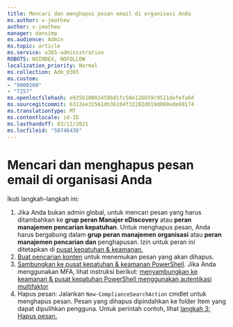 ```yaml
---
title: Mencari dan menghapus pesan email di organisasi Anda
ms.author: v-jmathew
author: v-jmathew
manager: dansimp
ms.audience: Admin
ms.topic: article
ms.service: o365-administration
ROBOTS: NOINDEX, NOFOLLOW
localization_priority: Normal
ms.collection: Adm_O365
ms.custom:
- "9000260"
- "7257"
ms.openlocfilehash: e935b10083459b81fc58e12bb59c9511defefa6d
ms.sourcegitcommit: 6312ee31561db36104f32282d019d069ede69174
ms.translationtype: MT
ms.contentlocale: id-ID
ms.lasthandoff: 03/11/2021
ms.locfileid: "50746436"
---
```

# <a name="search-for-and-delete-email-messages-in-your-organization"></a>Mencari dan menghapus pesan email di organisasi Anda

Ikuti langkah-langkah ini:

1. Jika Anda bukan admin global, untuk mencari pesan yang harus ditambahkan ke **grup peran Manajer eDiscovery** atau **peran manajemen pencarian kepatuhan**. Untuk menghapus pesan, Anda harus bergabung dalam **grup peran manajemen organisasi** atau **peran manajemen pencarian dan** penghapusan. Izin untuk peran ini ditetapkan di [pusat kepatuhan & keamanan.](https://protection.office.com)
2. [Buat pencarian konten](https://docs.microsoft.com/office365/securitycompliance/content-search) untuk menemukan pesan yang akan dihapus.
3. [Sambungkan ke pusat kepatuhan & keamanan PowerShell](https://docs.microsoft.com/powershell/exchange/office-365-scc/connect-to-scc-powershell/connect-to-scc-powershell). Jika Anda menggunakan MFA, lihat instruksi berikut: [menyambungkan ke keamanan & pusat kepatuhan PowerShell menggunakan autentikasi multifaktor](https://docs.microsoft.com/powershell/exchange/office-365-scc/connect-to-scc-powershell/mfa-connect-to-scc-powershell)
4. Hapus pesan: Jalankan `New-ComplianceSearchAction` cmdlet untuk menghapus pesan. Pesan yang dihapus dipindahkan ke folder Item yang dapat dipulihkan pengguna. Untuk perintah contoh, lihat [langkah 3: Hapus pesan.](https://docs.microsoft.com/office365/securitycompliance/search-for-and-delete-messages-in-your-organization)
